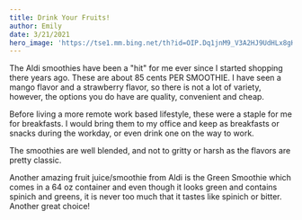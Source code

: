 ```yaml
---
title: Drink Your Fruits!
author: Emily
date: 3/21/2021
hero_image: 'https://tse1.mm.bing.net/th?id=OIP.Dq1jnM9_V3A2HJ9UdHLx8gHaE6&pid=Api&P=0&w=262&h=175'
---
```

The Aldi smoothies have been a "hit" for me ever since I started shopping there years ago. These are about 85 cents PER SMOOTHIE. I have seen a mango flavor and a strawberry flavor, so there is not a lot of variety, however, the options you do have are quality, convenient and cheap.

Before living a more remote work based lifestyle, these were a staple for me for breakfasts. I would bring them to my office and keep as breakfasts or snacks during the workday, or even drink one on the way to work.

The smoothies are well blended, and not to gritty or harsh as the flavors are pretty classic. 

Another amazing fruit juice/smoothie from Aldi is the Green Smoothie which comes in a 64 oz container and even though it looks green and contains spinich and greens, it is never too much that it tastes like spinich or bitter. Another great choice!